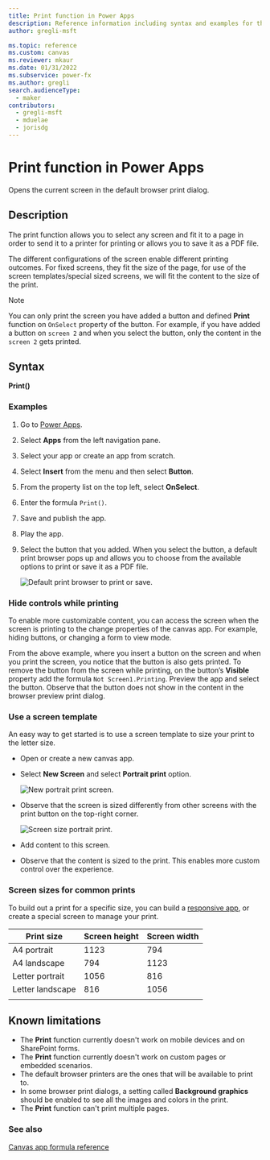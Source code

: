 ```yaml
---
title: Print function in Power Apps
description: Reference information including syntax and examples for the Print function in Power Apps.
author: gregli-msft

ms.topic: reference
ms.custom: canvas
ms.reviewer: mkaur
ms.date: 01/31/2022
ms.subservice: power-fx
ms.author: gregli
search.audienceType:
  - maker
contributors:
  - gregli-msft
  - mduelae
  - jorisdg
---
```


# Print function in Power Apps

Opens the current screen in the default browser print dialog.

## Description

The print function allows you to select any screen and fit it to a page in order to send it to a printer for printing or allows you to save it as a PDF file.

The different configurations of the screen enable different printing outcomes. For fixed screens, they fit the size of the page, for use of the screen templates/special sized screens, we will fit the content to the size of the print.

> [!NOTE]
> You can only print the screen you have added a button and defined **Print** function on `OnSelect` property of the button. For example, if you have added a button on `screen 2` and when you select the button, only the content in the `screen 2` gets printed.

## Syntax

**Print()**

### Examples

1. Go to [Power Apps](https://make.powerapps.com).
1. Select **Apps** from the left navigation pane.
1. Select your app or create an app from scratch.
1. Select **Insert** from the menu and then select **Button**.
1. From the property list on the top left, select **OnSelect**.
1. Enter the formula `Print()`.
1. Save and publish the app.
1. Play the app.
1. Select the button that you added. When you select the button, a default print browser pops up and allows you to choose from the available options to print or save it as a PDF file.

   ![Default print browser to print or save.](media/function-print/functions-print-screen.png "Default print browser to print or save")

### Hide controls while printing

To enable more customizable content, you can access the screen when the screen is printing to the change properties of the canvas app. For example, hiding buttons, or changing a form to view mode.

From the above example, where you insert a button on the screen and when you print the screen, you notice that the button is also gets printed. To remove the button from the screen while printing, on the button’s **Visible** property add the formula `Not Screen1.Printing`. Preview the app and select the button. Observe that the button does not show in the content in the browser preview print dialog.

### Use a screen template

An easy way to get started is to use a screen template to size your print to the letter size.

- Open or create a new canvas app.
- Select **New Screen** and select **Portrait print** option.

  ![New portrait print screen.](media/function-print/new-screen-portrait-print.png "New portrait print screen")

- Observe that the screen is sized differently from other screens with the print button on the top-right corner.

  ![Screen size portrait print.](media/function-print/screen-size-portrait-print.png "Screen size portrait print")

- Add content to this screen.
- Observe that the content is sized to the print. This enables more custom control over the experience.

### Screen sizes for common prints

To build out a print for a specific size, you can build a [responsive app](/power-apps/maker/canvas-apps/build-responsive-apps), or create a special screen to manage your print.

| Print size       | Screen height | Screen width |
| ---------------- | ------------- | ------------ |
| A4 portrait      | 1123          | 794          |
| A4 landscape     | 794           | 1123         |
| Letter portrait  | 1056          | 816          |
| Letter landscape | 816           | 1056         |
|                  |               |              |

## Known limitations

- The **Print** function currently doesn't work on mobile devices and on SharePoint forms.
- The **Print** function currently doesn't work on custom pages or embedded scenarios.
- The default browser printers are the ones that will be available to print to.
- In some browser print dialogs, a setting called **Background graphics** should be enabled to see all the images and colors in the print.
- The **Print** function can't print multiple pages.

### See also

[Canvas app formula reference](/power-apps/maker/canvas-apps/formula-reference)
